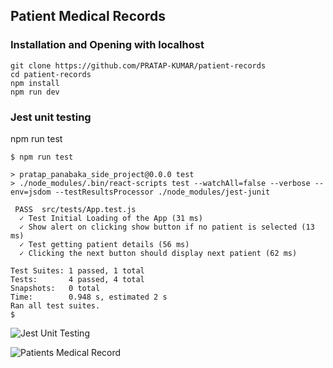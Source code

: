 ## Patient Medical Records

### Installation and Opening with localhost
```
git clone https://github.com/PRATAP-KUMAR/patient-records
cd patient-records
npm install
npm run dev
```

### Jest unit testing
npm run test


```
$ npm run test

> pratap_panabaka_side_project@0.0.0 test
> ./node_modules/.bin/react-scripts test --watchAll=false --verbose --env=jsdom --testResultsProcessor ./node_modules/jest-junit

 PASS  src/tests/App.test.js
  ✓ Test Initial Loading of the App (31 ms)
  ✓ Show alert on clicking show button if no patient is selected (13 ms)
  ✓ Test getting patient details (56 ms)
  ✓ Clicking the next button should display next patient (62 ms)

Test Suites: 1 passed, 1 total
Tests:       4 passed, 4 total
Snapshots:   0 total
Time:        0.948 s, estimated 2 s
Ran all test suites.
$ 
```

![Jest Unit Testing](https://github.com/user-attachments/assets/d6b26e77-841b-4bb9-a921-a6f6c5db63e8)

![Patients Medical Record](https://github.com/user-attachments/assets/799fc25a-9ab8-4c53-bd0e-afef82c8e90e)
